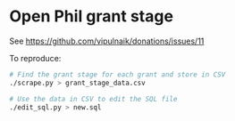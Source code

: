 # Open Phil grant stage

See https://github.com/vipulnaik/donations/issues/11

To reproduce:

```bash
# Find the grant stage for each grant and store in CSV
./scrape.py > grant_stage_data.csv

# Use the data in CSV to edit the SQL file
./edit_sql.py > new.sql
```
